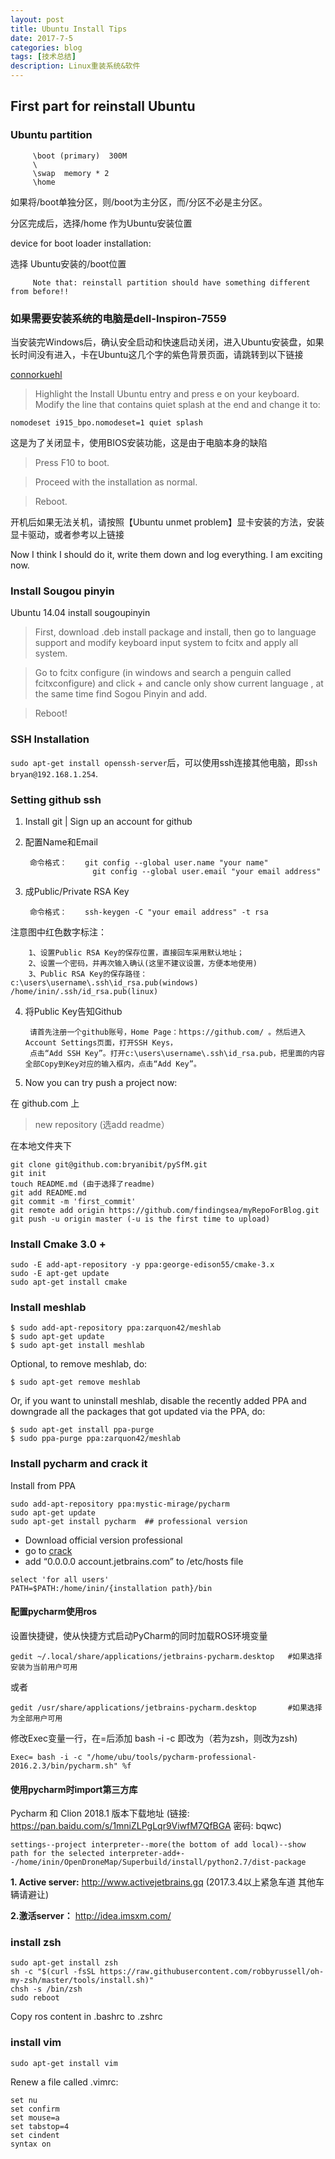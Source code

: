 ```yaml
---
layout: post
title: Ubuntu Install Tips
date: 2017-7-5
categories: blog
tags: [技术总结]
description: Linux重装系统&软件
---
```


## First part for reinstall Ubuntu


### Ubuntu partition

         \boot (primary)  300M
         \
         \swap  memory * 2
         \home

如果将/boot单独分区，则/boot为主分区，而/分区不必是主分区。

分区完成后，选择/home 作为Ubuntu安装位置

device for boot loader installation:

选择 Ubuntu安装的/boot位置

         Note that: reinstall partition should have something different from before!!


### 如果需要安装系统的电脑是dell-Inspiron-7559

当安装完Windows后，确认安全启动和快速启动关闭，进入Ubuntu安装盘，如果长时间没有进入，卡在Ubuntu这几个字的紫色背景页面，请跳转到以下链接

[connorkuehl](https://connorkuehl.github.io/dell-inspiron-7559-linux-guide/index.html)

> Highlight the Install Ubuntu entry and press e on your keyboard.
> Modify the line that contains quiet splash at the end and change it to:

```
nomodeset i915_bpo.nomodeset=1 quiet splash
```
这是为了关闭显卡，使用BIOS安装功能，这是由于电脑本身的缺陷

> Press F10 to boot.

> Proceed with the installation as normal.

> Reboot.

开机后如果无法关机，请按照【Ubuntu unmet problem】显卡安装的方法，安装显卡驱动，或者参考以上链接

Now I think I should do it, write them down and log everything. I am exciting now.

### Install Sougou pinyin


Ubuntu 14.04 install sougoupinyin


> First, download .deb install package and install, then go to language support and modify keyboard input system to fcitx and apply all system.

> Go to fcitx configure (in windows and search a penguin called fcitxconfigure) and click + and cancle only show current language , at the same time find Sogou Pinyin and add.

> Reboot!

### SSH Installation

```sudo apt-get install openssh-server```后，可以使用ssh连接其他电脑，即```ssh bryan@192.168.1.254```.

### Setting github ssh

1. Install git | Sign up an account for github

2. 配置Name和Email

        命令格式：    git config --global user.name "your name"
                      git config --global user.email "your email address"

3. 成Public/Private RSA Key

        命令格式：    ssh-keygen -C "your email address" -t rsa

 注意图中红色数字标注：

        1、设置Public RSA Key的保存位置，直接回车采用默认地址；
        2、设置一个密码，并再次输入确认(这里不建议设置，方便本地使用)
        3、Public RSA Key的保存路径：c:\users\username\.ssh\id_rsa.pub(windows) /home/inin/.ssh/id_rsa.pub(linux)

4. 将Public Key告知Github

        请首先注册一个github账号，Home Page：https://github.com/ 。然后进入Account Settings页面，打开SSH Keys，
        点击“Add SSH Key”。打开c:\users\username\.ssh\id_rsa.pub，把里面的内容全部Copy到Key对应的输入框内，点击“Add Key”。

5. Now you can try push a project now:

在 github.com 上

>new repository (选add readme）

在本地文件夹下

```
git clone git@github.com:bryanibit/pySfM.git
git init
touch README.md (由于选择了readme)
git add README.md
git commit -m 'first_commit'
git remote add origin https://github.com/findingsea/myRepoForBlog.git
git push -u origin master (-u is the first time to upload)
```

### Install Cmake 3.0 +

```
sudo -E add-apt-repository -y ppa:george-edison55/cmake-3.x
sudo -E apt-get update
sudo apt-get install cmake
```

### Install meshlab

```
$ sudo add-apt-repository ppa:zarquon42/meshlab
$ sudo apt-get update
$ sudo apt-get install meshlab
```

  Optional, to remove meshlab, do:

```
$ sudo apt-get remove meshlab
```

Or, if you want to uninstall meshlab, disable the recently added PPA and downgrade all the packages that got updated via the PPA, do:

```
$ sudo apt-get install ppa-purge
$ sudo ppa-purge ppa:zarquon42/meshlab
```

### Install pycharm and crack it

Install from PPA

```
sudo add-apt-repository ppa:mystic-mirage/pycharm
sudo apt-get update
sudo apt-get install pycharm  ## professional version
```

* Download official version professional
* go to [crack](idea.qinxi1992.cn)
* add “0.0.0.0 account.jetbrains.com” to /etc/hosts file

```
select 'for all users'
PATH=$PATH:/home/inin/{installation path}/bin
```

#### 配置pycharm使用ros

设置快捷键，使从快捷方式启动PyCharm的同时加载ROS环境变量

```
gedit ~/.local/share/applications/jetbrains-pycharm.desktop   #如果选择安装为当前用户可用
```

或者

```
gedit /usr/share/applications/jetbrains-pycharm.desktop       #如果选择为全部用户可用
```

修改Exec变量一行，在=后添加 bash -i -c 即改为（若为zsh，则改为zsh)

```
Exec= bash -i -c "/home/ubu/tools/pycharm-professional-2016.2.3/bin/pycharm.sh" %f
```

#### 使用pycharm时import第三方库

Pycharm 和 Clion 2018.1 版本下载地址 (链接: https://pan.baidu.com/s/1mniZLPgLqr9ViwfM7QfBGA 密码: bqwc)

```
settings--project interpreter--more(the bottom of add local)--show path for the selected interpreter-add+--/home/inin/OpenDroneMap/Superbuild/install/python2.7/dist-package
```
**1. Active server:** http://www.activejetbrains.gq (2017.3.4以上紧急车道 其他车辆请避让)

**2.激活server：** http://idea.imsxm.com/

### install zsh

```
sudo apt-get install zsh
sh -c "$(curl -fsSL https://raw.githubusercontent.com/robbyrussell/oh-my-zsh/master/tools/install.sh)"
chsh -s /bin/zsh
sudo reboot
```
Copy ros content in .bashrc to .zshrc

### install vim

```
sudo apt-get install vim
```

Renew a file called .vimrc:

```
set nu
set confirm
set mouse=a
set tabstop=4
set cindent
syntax on
```
